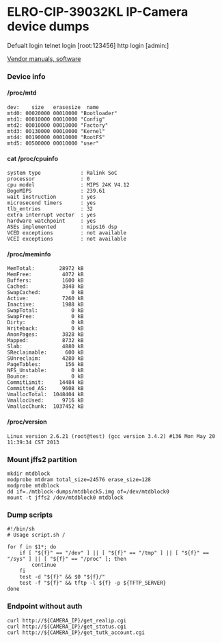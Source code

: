 # ELRO-CIP-39032KL IP-Camera device dumps

Defualt login telnet login [root:123456] http login [admin:]

[Vendor manuals, software](https://drive.google.com/file/d/1MJy82aT7aFVucKvwRhahrEcRmY4LAfqH/view?usp=sharing)

### Device info

#### /proc/mtd 
```
dev:    size   erasesize  name
mtd0: 00020000 00010000 "Bootloader"
mtd1: 00010000 00010000 "Config"
mtd2: 00010000 00010000 "Factory"
mtd3: 00130000 00010000 "Kernel"
mtd4: 00190000 00010000 "RootFS"
mtd5: 00500000 00010000 "user"
```

#### cat /proc/cpuinfo
```
system type             : Ralink SoC
processor               : 0
cpu model               : MIPS 24K V4.12
BogoMIPS                : 239.61
wait instruction        : yes
microsecond timers      : yes
tlb_entries             : 32
extra interrupt vector  : yes
hardware watchpoint     : yes
ASEs implemented        : mips16 dsp
VCED exceptions         : not available
VCEI exceptions         : not available
```

#### /proc/meminfo 
```
MemTotal:        28972 kB
MemFree:          4072 kB
Buffers:          1600 kB
Cached:           3848 kB
SwapCached:          0 kB
Active:           7260 kB
Inactive:         1988 kB
SwapTotal:           0 kB
SwapFree:            0 kB
Dirty:               0 kB
Writeback:           0 kB
AnonPages:        3828 kB
Mapped:           8732 kB
Slab:             4880 kB
SReclaimable:      600 kB
SUnreclaim:       4280 kB
PageTables:        156 kB
NFS_Unstable:        0 kB
Bounce:              0 kB
CommitLimit:     14484 kB
Committed_AS:     9608 kB
VmallocTotal:  1048404 kB
VmallocUsed:      9716 kB
VmallocChunk:  1037452 kB
```

#### /proc/version
```
Linux version 2.6.21 (root@test) (gcc version 3.4.2) #136 Mon May 20 11:39:34 CST 2013
```

### Mount jffs2 partition

```
mkdir mtdblock
modprobe mtdram total_size=24576 erase_size=128
modprobe mtdblock
dd if=./mtblock-dumps/mtdblock5.img of=/dev/mtdblock0
mount -t jffs2 /dev/mtdblock0 mtdblock
```

### Dump scripts

```
#!/bin/sh
# Usage script.sh /

for f in $1*; do
	if [ "${f}" == "/dev" ] || [ "${f}" == "/tmp" ] || [ "${f}" == "/sys" ] || [ "${f}" == "/proc" ]; then
		continue
	fi
	test -d "${f}" && $0 "${f}/"
	test -f "${f}" && tftp -l ${f} -p ${TFTP_SERVER}
done
```

### Endpoint without auth

```
curl http://${CAMERA_IP}/get_realip.cgi
curl http://${CAMERA_IP}/get_status.cgi
curl http://${CAMERA_IP}/get_tutk_account.cgi
```